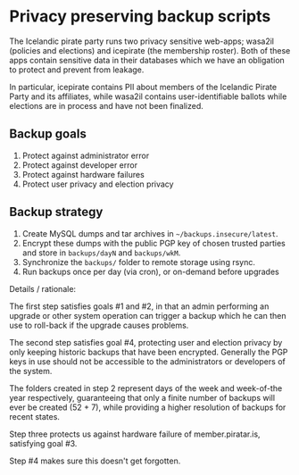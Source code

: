 # Privacy preserving backup scripts

The Icelandic pirate party runs two privacy sensitive web-apps; wasa2il
(policies and elections) and icepirate (the membership roster). Both of these
apps contain sensitive data in their databases which we have an obligation to
protect and prevent from leakage.

In particular, icepirate contains PII about members of the Icelandic
Pirate Party and its affiliates, while wasa2il contains user-identifiable
ballots while elections are in process and have not been finalized.


## Backup goals

1. Protect against administrator error
2. Protect against developer error
3. Protect against hardware failures
4. Protect user privacy and election privacy


## Backup strategy

1. Create MySQL dumps and tar archives in `~/backups.insecure/latest`.
2. Encrypt these dumps with the public PGP key of chosen trusted
   parties and store in `backups/dayN` and `backups/wkM`.
3. Synchronize the `backups/` folder to remote storage using rsync.
4. Run backups once per day (via cron), or on-demand before upgrades

Details / rationale:

The first step satisfies goals #1 and #2, in that an admin performing
an upgrade or other system operation can trigger a backup which he can
then use to roll-back if the upgrade causes problems.

The second step satisfies goal #4, protecting user and election privacy
by only keeping historic backups that have been encrypted. Generally the
PGP keys in use should not be accessible to the administrators or
developers of the system.

The folders created in step 2 represent days of the week and week-of-the
year respectively, guaranteeing that only a finite number of backups
will ever be created (52 + 7), while providing a higher resolution of
backups for recent states.

Step three protects us against hardware failure of member.piratar.is,
satisfying goal #3.

Step #4 makes sure this doesn't get forgotten.

